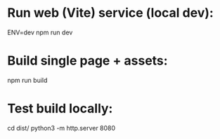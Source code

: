 
# Run web (Vite) service (local dev): 
ENV=dev npm run dev

# Build single page + assets:
npm run build

# Test build locally: 
cd dist/
python3 -m http.server 8080
